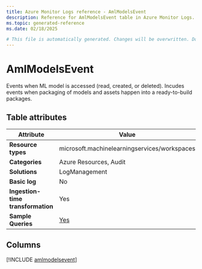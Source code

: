 ```yaml
---
title: Azure Monitor Logs reference - AmlModelsEvent
description: Reference for AmlModelsEvent table in Azure Monitor Logs.
ms.topic: generated-reference
ms.date: 02/18/2025

# This file is automatically generated. Changes will be overwritten. Do not change this file directly.
---
```


# AmlModelsEvent

Events when ML model is accessed (read, created, or deleted). Incudes events when packaging of models and assets happen into a ready-to-build packages.


## Table attributes

|Attribute|Value|
|---|---|
|**Resource types**|microsoft.machinelearningservices/workspaces|
|**Categories**|Azure Resources, Audit|
|**Solutions**| LogManagement|
|**Basic log**|No|
|**Ingestion-time transformation**|Yes|
|**Sample Queries**|[Yes](/azure/azure-monitor/reference/queries/amlmodelsevent)|



## Columns
  
[!INCLUDE [amlmodelsevent](~/reusable-content/ce-skilling/azure/includes/azure-monitor/reference/tables/amlmodelsevent-include.md)]
